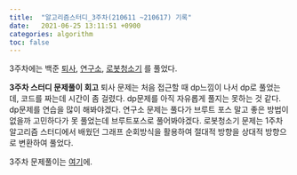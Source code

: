 ```yaml
---
title:  "알고리즘스터디_3주차(210611 ~210617) 기록"
date:   2021-06-25 13:11:51 +0900
categories: algorithm
toc: false
---
```


3주차에는 백준 [퇴사](https://www.acmicpc.net/problem/14501), [연구소](https://www.acmicpc.net/problem/14502), [로봇청소기](https://www.acmicpc.net/problem/14503) 를 풀었다.

**3주차 스터디 문제풀이 회고**
퇴사 문제는 처음 접근할 때 dp느낌이 나서 dp로 풀었는데, 코드를 짜는데 시간이 좀 걸렸다. dp문제를 아직 자유롭게 풀지는 못하는 것 같다. dp문제를 연습을 많이 해봐야겠다.
연구소 문제는 풀다가 브루트 포스 말고 좋은 방법이 없을까 고민하다가 못 풀었는데 브루트포스로 풀어봐야겠다.
로봇청소기 문제는 1주차 알고리즘 스터디에서 배웠던 그래프 순회방식을 활용하여 절대적 방향을 상대적 방향으로 변환하여 풀었다.

3주차 문제풀이는 [여기](https://www.notion.so/210611-210617-3-0f5d0849e64b4af581ed601fe52ed819)에.